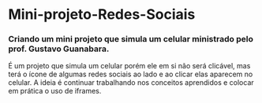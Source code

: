 # Mini-projeto-Redes-Sociais

### Criando um mini projeto que simula um celular ministrado pelo prof. Gustavo Guanabara.

É um projeto que simula um celular porém ele em si não será clicável, mas terá o ícone de algumas redes sociais ao lado e ao clicar elas aparecem no celular. A ideia é continuar trabalhando nos conceitos aprendidos e colocar em prática o uso de iframes.
